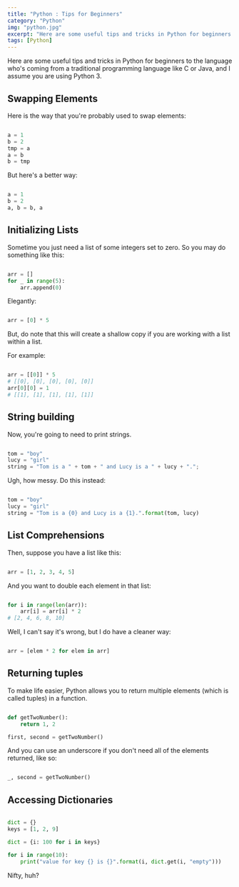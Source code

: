 ```yaml
---
title: "Python : Tips for Beginners"
category: "Python"
img: "python.jpg"
excerpt: "Here are some useful tips and tricks in Python for beginners to the language."
tags: [Python]
---
```

Here are some useful tips and tricks in Python for beginners to the language who's coming from a traditional programming language like C or Java, and I assume you are using Python 3.

## Swapping Elements

Here is the way that you're probably used to swap elements:

```python

a = 1
b = 2
tmp = a
a = b
b = tmp

```

But here's a better way:
```python

a = 1
b = 2
a, b = b, a

```


## Initializing Lists

Sometime you just need a list of some integers set to zero. So you may do something like this:

```python

arr = []
for _ in range(5):
    arr.append(0)

```

Elegantly:
```python

arr = [0] * 5

```

But, do note that this will create a shallow copy if you are working with a list within a list.

For example:

```python

arr = [[0]] * 5
# [[0], [0], [0], [0], [0]]
arr[0][0] = 1
# [[1], [1], [1], [1], [1]]

```


## String building

Now, you're going to need to print strings.

```python

tom = "boy"
lucy = "girl"
string = "Tom is a " + tom + " and Lucy is a " + lucy + ".";

```

Ugh, how messy. Do this instead:
```python

tom = "boy"
lucy = "girl"
string = "Tom is a {0} and Lucy is a {1}.".format(tom, lucy)

```


## List Comprehensions

Then, suppose you have a list like this:

```python

arr = [1, 2, 3, 4, 5]

```


And you want to double each element in that list:

```python

for i in range(len(arr)):
    arr[i] = arr[i] * 2
# [2, 4, 6, 8, 10]

```

Well, I can't say it's wrong, but I do have a cleaner way:

```python

arr = [elem * 2 for elem in arr]

```


## Returning tuples

To make life easier, Python allows you to return multiple elements (which is called tuples) in a function.

```python

def getTwoNumber():
    return 1, 2

first, second = getTwoNumber()

```

And you can use an underscore if you don't need all of the elements returned, like so:

```python

_, second = getTwoNumber()

```


## Accessing Dictionaries

```python

dict = {}
keys = [1, 2, 9]

dict = {i: 100 for i in keys}

for i in range(10):
	print("value for key {} is {}".format(i, dict.get(i, "empty")))

```

Nifty, huh?


